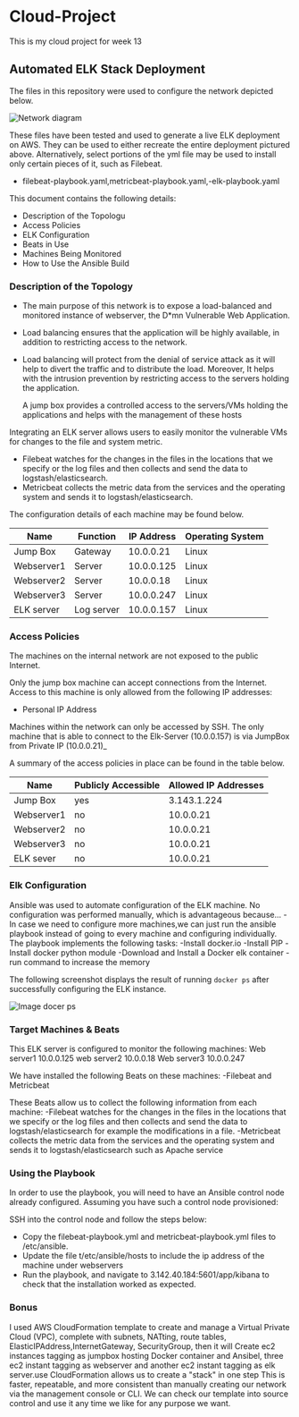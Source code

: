 # Cloud-Project
This is my cloud project for week 13
## Automated ELK Stack Deployment

The files in this repository were used to configure the network depicted below.

![Network diagram](https://user-images.githubusercontent.com/85577662/133835831-366db891-b4a2-4193-b28b-74e66bf132d7.png)


These files have been tested and used to generate a live ELK deployment on AWS. They can be used to either recreate the entire deployment pictured above. Alternatively, select portions of the yml file may be used to install only certain pieces of it, such as Filebeat.

  - filebeat-playbook.yaml,metricbeat-playbook.yaml,-elk-playbook.yaml

This document contains the following details:
- Description of the Topologu
- Access Policies
- ELK Configuration
- Beats in Use
- Machines Being Monitored
- How to Use the Ansible Build


### Description of the Topology

- The main purpose of this network is to expose a load-balanced and monitored instance of webserver, the D*mn Vulnerable Web Application.

- Load balancing ensures that the application will be highly available, in addition to restricting access to the network.

- Load balancing will protect from the denial of service attack as it will help to divert the traffic and to distribute the load.
  Moreover, It helps with the intrusion prevention by restricting access to the servers holding the application.
  
  A jump box provides a controlled access to the servers/VMs holding the applications and helps with the management of these hosts

Integrating an ELK server allows users to easily monitor the vulnerable VMs for changes to the file and system metric.
- Filebeat watches for the changes in the files in the locations that we specify or the log files and then collects and send the data to logstash/elasticsearch.
- Metricbeat collects the metric data from the services and the operating system and sends it to logstash/elasticsearch.

The configuration details of each machine may be found below.

| Name          |   Function | IP Address  | Operating System |
|----------     |  ----------|------------ |------------------|
| Jump Box      |  Gateway   |10.0.0.21    |  Linux           |
| Webserver1    |  Server    |10.0.0.125   |  Linux           |
| Webserver2    |  Server    |10.0.0.18    |  Linux           |  
| Webserver3    |  Server    |10.0.0.247   |  Linux           |
| ELK server    | Log server |10.0.0.157   |  Linux           |

### Access Policies

The machines on the internal network are not exposed to the public Internet. 

Only the jump box machine can accept connections from the Internet. Access to this machine is only allowed from the following IP addresses:
- Personal IP Address

Machines within the network can only be accessed by SSH.
The only machine that is able to connect to the Elk-Server (10.0.0.157) is via JumpBox from Private IP (10.0.0.21)_

A summary of the access policies in place can be found in the table below.

| Name      | Publicly Accessible | Allowed IP Addresses |
|---------- |---------------------|----------------------|
| Jump Box  |       yes           |   3.143.1.224       |
| Webserver1|       no            |   10.0.0.21          |
| Webserver2|       no            |   10.0.0.21          |
| Webserver3|       no            |   10.0.0.21          |
| ELK sever |       no            |   10.0.0.21          |

### Elk Configuration

Ansible was used to automate configuration of the ELK machine. No configuration was performed manually, which is advantageous because...
 -In case we need to configure more machines,we can just run the ansible playbook instead of going to every machine and configuring individually.
  The playbook implements the following tasks:
 -Install docker.io
 -Install PIP
 -Install docker python module
 -Download and Install a Docker elk container
 -run command to increase the memory

The following screenshot displays the result of running `docker ps` after successfully configuring the ELK instance.

![Image docer ps](https://user-images.githubusercontent.com/85577662/133484474-0c9b2c93-b3a1-40c7-9e6a-10f71afaca02.png)


### Target Machines & Beats
This ELK server is configured to monitor the following machines:
 Web server1 10.0.0.125
 web server2 10.0.0.18
 Web server3 10.0.0.247

We have installed the following Beats on these machines:
 -Filebeat and Metricbeat

These Beats allow us to collect the following information from each machine:
  -Filebeat watches for the changes in the files in the locations that we specify or the log files and then collects and send the data to logstash/elasticsearch for example the    modifications in a file.
 -Metricbeat collects the metric data from the services and the operating system and sends it to logstash/elasticsearch such as Apache service

### Using the Playbook
In order to use the playbook, you will need to have an Ansible control node already configured. Assuming you have such a control node provisioned: 

SSH into the control node and follow the steps below:
- Copy the filebeat-playbook.yml and metricbeat-playbook.yml files to /etc/ansible.
- Update the file t/etc/ansible/hosts to include the ip address of the machine under webservers
- Run the playbook, and navigate to 3.142.40.184:5601/app/kibana to check that the installation worked as expected.

### Bonus
 I used AWS CloudFormation template to create and manage a Virtual Private Cloud (VPC), complete with subnets, NATting, route tables, ElasticIPAddress,InternetGateway, SecurityGroup, then it will Create ec2 instances tagging as jumpbox hosting Docker container and Ansibel, three ec2 instant tagging as webserver and another ec2 instant tagging 
as elk server.use CloudFormation allows us to create a "stack" in one step This is faster, repeatable, and more consistent than manually creating our network via the management 
console or CLI. We can check our template into source control and use it any time we like for any purpose we want. 
  
 
